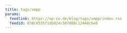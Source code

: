 ```yaml
---
title: tags/xmpp
params:
  feedlink: https://op-co.de/blog/tags/xmpp/index.rss
  feedid: 638c6535f1db024c507088c12440cbe0
---
```


